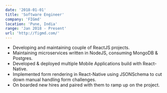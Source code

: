 ```yaml
---
date: '2018-01-01'
title: 'Software Engineer'
company: 'FIGmd'
location: 'Pune, India'
range: 'Jan 2018 - Present'
url: 'http://figmd.com/'
---
```


- Developing and maintaining couple of ReactJS projects.
- Maintaining microservices written in NodeJS, consuming MongoDB & Postgres.
- Developed & deployed multiple Mobile Applications build with React-Native.
- Implemented form rendering in React-Native using JSONSchema to cut down manual handling form challenges.
- On boarded new hires and paired with them to ramp up on the project.
